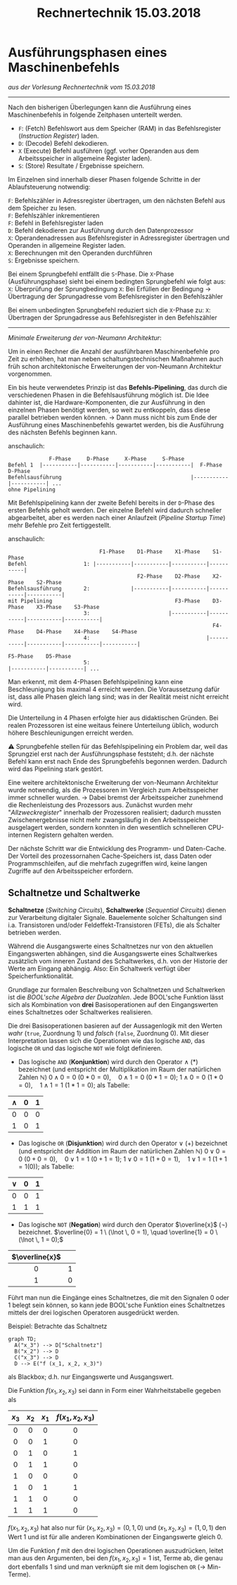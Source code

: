 ﻿---
title: Rechnertechnik 15.03.2018
layout: default
permalink: Semester_4/Rechnertechnik/2018-03-15_rechnertechnik_md
---

# Ausführungsphasen eines Maschinenbefehls
_aus der Vorlesung Rechnertechnik vom 15.03.2018_

---

Nach den bisherigen Überlegungen kann die Ausführung eines Maschinenbefehls in folgende Zeitphasen unterteilt werden.

*   `F`: (Fetch) Befehlswort aus dem Speicher (RAM) in das Befehlsregister (_Instruction Register_) laden.
*   `D`: (Decode) Befehl dekodieren.
*   `X`  (Execute) Befehl ausführen (ggf. vorher Operanden aus dem Arbeitsspeicher in allgemeine Register laden).
*   `S`: (Store) Resultate / Ergebnisse speichern.

Im Einzelnen sind innerhalb dieser Phasen folgende Schritte in der Ablaufsteuerung notwendig:

`F`: Befehlszähler in Adressregister übertragen, um den nächsten Befehl aus dem Speicher zu lesen.  
`F`: Befehlszähler inkrementieren  
`F`: Befehl in Befehlsregister laden  
`D`: Befehl dekodieren zur Ausführung durch den Datenprozessor  
`X`: Operandenadressen aus Befehlsregister in Adressregister übertragen und Operanden in allgemeine Register laden.  
`X`: Berechnungen mit den Operanden durchführen  
`S`: Ergebnisse speichern.

Bei einem Sprungbefehl entfällt die `S`-Phase. Die `X`-Phase (Ausführungsphase) sieht bei einem bedingten Sprungbefehl wie folgt aus:
`X`: Überprüfung der Sprungbedingung
`X`: Bei Erfüllen der Bedingung $\rightarrow$ Übertragung der Sprungadresse vom Befehlsregister in den Befehlszähler

Bei einem unbedingten Sprungbefehl reduziert sich die `X`-Phase zu:
`X`: Übertragen der Sprungadresse aus Befehlsregister in den Befehlszähler

---

_Minimale Erweiterung der von-Neumann Architektur_:

Um in einen Rechner die Anzahl der ausführbaren Maschinenbefehle pro Zeit zu erhöhen, hat man neben schaltungstechnischen Maßnahmen auch früh schon architektonische Erweiterungen der von-Neumann Architektur vorgenommen.

Ein bis heute verwendetes Prinzip ist das **Befehls-Pipelining**, das durch die verschiedenen Phasen in die Befehlsausführung möglich ist. Die Idee dahinter ist, die Hardware-Komponenten, die zur Ausführung in den einzelnen Phasen benötigt werden, so weit zu entkoppeln, dass diese parallel betrieben werden können. $\rightarrow$ Dann muss nicht bis zum Ende der Ausführung eines Maschinenbefehls gewartet werden, bis die Ausführung des nächsten Befehls beginnen kann.

anschaulich:
```
             F-Phase     D-Phase     X-Phase     S-Phase     
Befehl 1  |-----------|-----------|-----------|-----------|  F-Phase     D-Phase
Befehlsausführung                                         |-----------|-----------| ...
ohne Pipelining
```

Mit Befehlspipelining kann der zweite Befehl bereits in der `D`-Phase des ersten Befehls geholt werden. Der einzelne Befehl wird dadurch schneller abgearbeitet, aber es werden nach einer Anlaufzeit (_Pipeline Startup Time_) mehr Befehle pro Zeit fertiggestellt.

anschaulich:
```
                             F1-Phase    D1-Phase    X1-Phase    S1-Phase
Befehl                  1: |-----------|-----------|-----------|-----------|
                                         F2-Phase    D2-Phase    X2-Phase    S2-Phase
Befehlsausführung       2:             |-----------|-----------|-----------|-----------|
mit Pipelining                                       F3-Phase    D3-Phase    X3-Phase    S3-Phase
                        3:                         |-----------|-----------|-----------|-----------|
                                                                 F4-Phase    D4-Phase    X4-Phase    S4-Phase
                        4:                                     |-----------|-----------|-----------|-----------|
                                                                             F5-Phase    D5-Phase
                        5:                                                 |-----------|-----------| ...
```

Man erkennt, mit dem 4-Phasen Befehlspipelining kann eine Beschleunigung bis maximal 4 erreicht werden. Die Voraussetzung dafür ist, dass alle Phasen gleich lang sind; was in der Realität meist nicht erreicht wird.

Die Unterteilung in 4 Phasen erfolgte hier aus didaktischen Gründen. Bei realen Prozessoren ist eine weitaus feinere Unterteilung üblich, wodurch höhere Beschleunigungen erreicht werden.

:warning: Sprungbefehle stellen für das Befehlspipelining ein Problem dar, weil das Sprungziel erst nach der Ausführungsphase feststeht; d.h. der nächste Befehl kann erst nach Ende des Sprungbefehls begonnen werden. Dadurch wird das Pipelining stark gestört.

Eine weitere architektonische Erweiterung der von-Neumann Architektur wurde notwendig, als die Prozessoren im Vergleich zum Arbeitsspeicher immer schneller wurden.
$\rightarrow$ Dabei bremst der Arbeitsspeicher zunehmend die Rechenleistung des Prozessors aus. Zunächst wurden mehr "_Allzweckregister_" innerhalb der Prozessoren realisiert; dadurch mussten Zwischenergebnisse nicht mehr zwangsläufig in den Arbeitsspeicher ausgelagert werden, sondern konnten in den wesentlich schnelleren CPU-internen Registern gehalten werden.

Der nächste Schritt war die Entwicklung des Programm- und Daten-Cache. Der Vorteil des prozessornahen Cache-Speichers ist, dass Daten oder Programmschleifen, auf die mehrfach zugegriffen wird, keine langen Zugriffe auf den Arbeitsspeicher erfordern.

## Schaltnetze und Schaltwerke
**Schaltnetze** (_Switching Circuits_), **Schaltwerke** (_Sequential Circuits_) dienen zur Verarbeitung digitaler Signale. Bauelemente solcher Schaltungen sind i.a. Transistoren und/oder Feldeffekt-Transistoren (FETs), die als Schalter betrieben werden.

Während die Ausgangswerte eines Schaltnetzes nur von den aktuellen Eingangswerten abhängen, sind die Ausgangswerte eines Schaltwerkes zusätzlich vom inneren Zustand des Schaltwerkes, d.h. von der Historie der Werte am Eingang abhängig. Also: Ein Schaltwerk verfügt über Speicherfunktionalität.

Grundlage zur formalen Beschreibung von Schaltnetzen und Schaltwerken ist die _BOOL'sche Algebra der Dualzahlen_. Jede BOOL'sche Funktion lässt sich als Kombination von **drei** Basisoperationen auf den Eingangswerten eines Schaltnetzes oder Schaltwerkes realisieren.

Die drei Basisoperationen basieren auf der Aussagenlogik mit den Werten _wahr_ (`true`, Zuordnung $1$) und _falsch_ (`false`, Zuordnung $0$). Mit dieser Interpretation lassen sich die Operationen wie das logische `AND`, das logische `OR` und das logische `NOT` wie folgt definieren.
* Das logische `AND` (**Konjunktion**) wird durch den Operator $\wedge$ ($*$) bezeichnet (und entspricht der Multiplikation im Raum der natürlichen Zahlen $\mathbb{N}$)
$0 \wedge 0 = 0 \ (0 * 0 = 0), \quad 0 \wedge 1 = 0 \ (0 * 1 = 0);$
$1 \wedge 0 = 0 \ (1 * 0 = 0), \quad 1 \wedge 1 = 1 \ (1 * 1 = 0);$
als Tabelle:

| $\wedge$ | $0$ | $1$ |
|:----:|:----:|:----:|
| $0$ | $0$ | $0$ |
| $1$ | $0$ | $1$ |

* Das logische `OR` (**Disjunktion**) wird durch den Operator $\lor$ ($+$) bezeichnet (und entspricht der Addition im Raum der natürlichen Zahlen $\mathbb{N}$)
$0 \lor 0 = 0 \ (0 + 0 = 0), \quad 0 \lor 1 = 1 \ (0 + 1 = 1);$
$1 \lor 0 = 1 \ (1 + 0 = 1), \quad 1 \lor 1 = 1 \ (1 + 1 = 1(0));$
als Tabelle:

| $\lor$ | $0$ | $1$ |
|:----:|:----:|:----:|
| $0$ | $0$ | $1$ |
| $1$ | $1$ | $1$ |

* Das logische `NOT` (**Negation**) wird durch den Operator $\overline{x}$ ($\lnot$) bezeichnet.
$\overline{0} = 1 \ (\lnot \, 0 = 1), \quad \overline{1} = 0 \  (\lnot \, 1 = 0);$

| $\overline{x}$ | |
|:-----:|:------:|
| $0$ | $1$ |
| $1$ | $0$ |

Führt man nun die Eingänge eines Schaltnetzes, die mit den Signalen $0$ oder $1$ belegt sein können, so kann jede BOOL'sche Funktion eines Schaltnetzes mittels der drei logischen Operatoren ausgedrückt werden.

Beispiel: Betrachte das Schaltnetz
```mermaid
graph TD;
  A("x_3") --> D["Schaltnetz"]
  B("x_2") --> D
  C("x_3") --> D
  D --> E("f (x_1, x_2, x_3)")
```

als Blackbox; d.h. nur Eingangswerte und Ausgangswert.

Die Funktion $f(x_1, x_2, x_3)$ sei dann in Form einer Wahrheitstabelle gegeben als

| $x_3$ | $x_2$ | $x_1$ | $f(x_1, x_2, x_3)$ |
|:----:|:----:|:----:|:-----:|
| $0$ | $0$ | $0$ | $0$ |
| $0$ | $0$ | $1$ | $0$ |
| $0$ | $1$ | $0$ | $1$ |
| $0$ | $1$ | $1$ | $0$ |
| $1$ | $0$ | $0$ | $0$ |
| $1$ | $0$ | $1$ | $1$ |
| $1$ | $1$ | $0$ | $0$ |
| $1$ | $1$ | $1$ | $0$ |

$f(x_1, x_2, x_3)$ hat also nur für $(x_1, x_2, x_3) = (0, 1, 0)$ und $(x_1, x_2, x_3) = (1, 0, 1)$ den Wert $1$ und ist für alle anderen Kombinationen der Eingangswerte gleich $0$.

Um die Funktion $f$ mit den drei logischen Operationen auszudrücken, leitet man aus den Argumenten, bei den $f(x_1, x_2, x_3) = 1$ ist, Terme ab, die genau dort ebenfalls $1$ sind und man verknüpft sie mit dem logischen `OR` ($\rightarrow$ Min-Terme).
